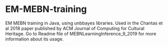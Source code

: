 # EM-MEBN-training
EM MEBN training in Java, using unbbayes libraries. Used in the Chantas et al 2018 paper published by ACM Journal of Computing for Cultural Heritage.
Go to Readme file of MEBNLearningInference_9_2019 for more information about its usage.
